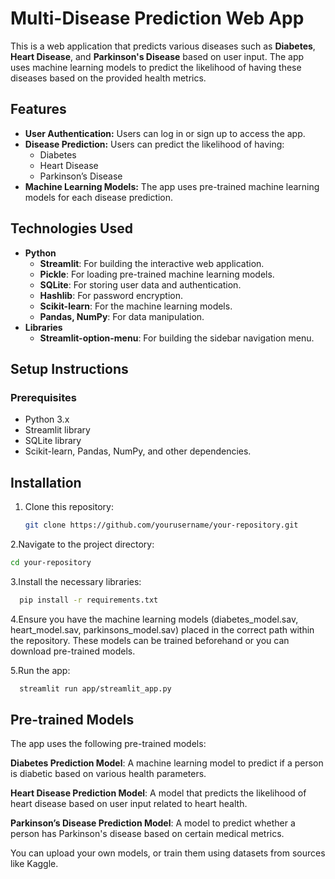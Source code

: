 # Multi-Disease Prediction Web App

This is a web application that predicts various diseases such as **Diabetes**, **Heart Disease**, and **Parkinson's Disease** based on user input. The app uses machine learning models to predict the likelihood of having these diseases based on the provided health metrics.

## Features

- **User Authentication:** Users can log in or sign up to access the app.
- **Disease Prediction:** Users can predict the likelihood of having:
  - Diabetes
  - Heart Disease
  - Parkinson’s Disease
- **Machine Learning Models:** The app uses pre-trained machine learning models for each disease prediction.

## Technologies Used

- **Python**
  - **Streamlit**: For building the interactive web application.
  - **Pickle**: For loading pre-trained machine learning models.
  - **SQLite**: For storing user data and authentication.
  - **Hashlib**: For password encryption.
  - **Scikit-learn**: For the machine learning models.
  - **Pandas, NumPy**: For data manipulation.
- **Libraries**
  - **Streamlit-option-menu**: For building the sidebar navigation menu.

## Setup Instructions

### Prerequisites

- Python 3.x
- Streamlit library
- SQLite library
- Scikit-learn, Pandas, NumPy, and other dependencies.

## Installation

1. Clone this repository:

   ```bash
   git clone https://github.com/yourusername/your-repository.git

2.Navigate to the project directory:

   ```bash
  cd your-repository
```
3.Install the necessary libraries:

```bash
  pip install -r requirements.txt
```

4.Ensure you have the machine learning models (diabetes_model.sav, heart_model.sav, parkinsons_model.sav) placed in the correct path within the repository. These models can be trained beforehand or you can download pre-trained models.

5.Run the app:

```bash
  streamlit run app/streamlit_app.py
```

## Pre-trained Models
The app uses the following pre-trained models:

**Diabetes Prediction Model**: A machine learning model to predict if a person is diabetic based on various health parameters.

**Heart Disease Prediction Model**: A model that predicts the likelihood of heart disease based on user input related to heart health.

**Parkinson’s Disease Prediction Model**: A model to predict whether a person has Parkinson's disease based on certain medical metrics.

You can upload your own models, or train them using datasets from sources like Kaggle.

